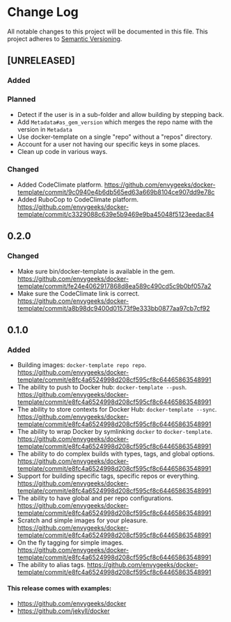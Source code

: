 # Change Log

All notable changes to this project will be documented in this file. This
project adheres to [Semantic Versioning](http://semver.org/).

## [UNRELEASED]
### Added

### Planned
- Detect if the user is in a sub-folder and allow building by stepping back.
- Add `Metadata#as_gem_version` which merges the repo name with the version in `Metadata`
- Use docker-template on a single "repo" without a "repos" directory.
- Account for a user not having our specific keys in some places.
- Clean up code in various ways.

### Changed
- Added CodeClimate platform. https://github.com/envygeeks/docker-template/commit/9c0940e4b6db565ed63a669b8104ce907dd9e78c
- Added RuboCop to CodeClimate platform. https://github.com/envygeeks/docker-template/commit/c3329088c639e5b9469e9ba45048f5123eedac84

## 0.2.0
### Changed
- Make sure bin/docker-template is available in the gem. https://github.com/envygeeks/docker-template/commit/fe24e4062917868d8ea589c490cd5c9b0bf057a2
- Make sure the CodeClimate link is correct. https://github.com/envygeeks/docker-template/commit/a8b98dc9400d01573f9e333bb0877aa97cb7cf92

## 0.1.0
### Added
- Building images: `docker-template repo repo`. https://github.com/envygeeks/docker-template/commit/e8fc4a6524998d208cf595cf8c64465863548991
- The ability to push to Docker hub: `docker-template --push`. https://github.com/envygeeks/docker-template/commit/e8fc4a6524998d208cf595cf8c64465863548991
- The ability to store contexts for Docker Hub: `docker-template --sync`. https://github.com/envygeeks/docker-template/commit/e8fc4a6524998d208cf595cf8c64465863548991
- The ability to wrap Docker by symlinking `docker` to `docker-template`. https://github.com/envygeeks/docker-template/commit/e8fc4a6524998d208cf595cf8c64465863548991
- The ability to do complex builds with types, tags, and global options. https://github.com/envygeeks/docker-template/commit/e8fc4a6524998d208cf595cf8c64465863548991
- Support for building specific tags, specific repos or everything. https://github.com/envygeeks/docker-template/commit/e8fc4a6524998d208cf595cf8c64465863548991
- The ability to have global and per repo configurations. https://github.com/envygeeks/docker-template/commit/e8fc4a6524998d208cf595cf8c64465863548991
- Scratch and simple images for your pleasure. https://github.com/envygeeks/docker-template/commit/e8fc4a6524998d208cf595cf8c64465863548991
- On the fly tagging for simple images. https://github.com/envygeeks/docker-template/commit/e8fc4a6524998d208cf595cf8c64465863548991
- The ability to alias tags. https://github.com/envygeeks/docker-template/commit/e8fc4a6524998d208cf595cf8c64465863548991

#### This release comes with examples:
- https://github.com/envygeeks/docker
- https://github.com/jekyll/docker
